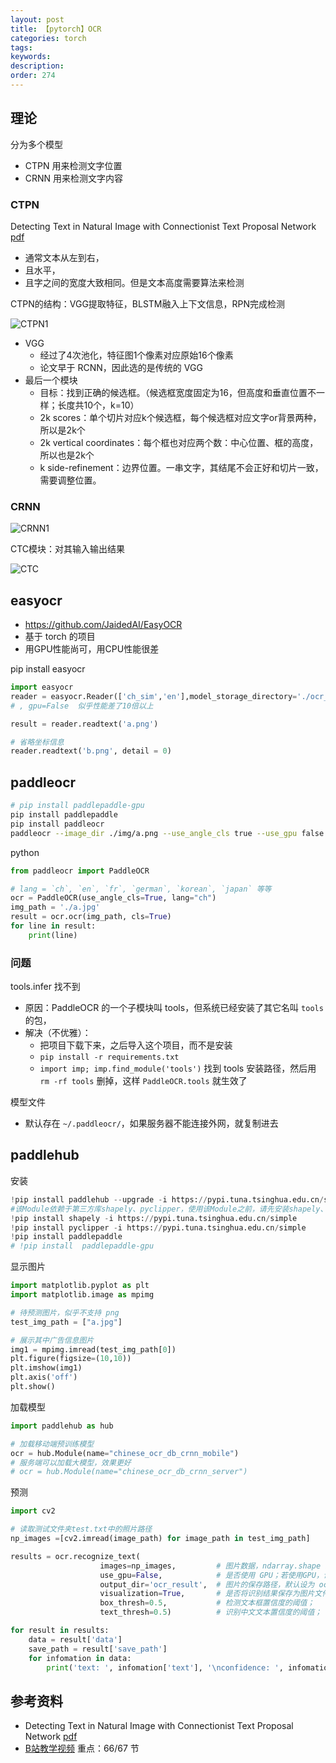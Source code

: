 ```yaml
---
layout: post
title: 【pytorch】OCR
categories: torch
tags: 
keywords:
description:
order: 274
---
```


## 理论

分为多个模型
- CTPN 用来检测文字位置
- CRNN 用来检测文字内容

### CTPN

Detecting Text in Natural Image with Connectionist Text Proposal Network [pdf](https://arxiv.org/pdf/1609.03605.pdf)

- 通常文本从左到右，
- 且水平，
- 且字之间的宽度大致相同。但是文本高度需要算法来检测


CTPN的结构：VGG提取特征，BLSTM融入上下文信息，RPN完成检测

![CTPN1](/pictures_for_blog/nn/ocr/CPTN1.jpg)

- VGG
  - 经过了4次池化，特征图1个像素对应原始16个像素
  - 论文早于 RCNN，因此选的是传统的 VGG
- 最后一个模块
  - 目标：找到正确的候选框。（候选框宽度固定为16，但高度和垂直位置不一样；长度共10个，k=10）
  - 2k scores：单个切片对应k个候选框，每个候选框对应文字or背景两种，所以是2k个
  - 2k vertical coordinates：每个框也对应两个数：中心位置、框的高度，所以也是2k个
  - k side-refinement：边界位置。一串文字，其结尾不会正好和切片一致，需要调整位置。


### CRNN

![CRNN1](/pictures_for_blog/nn/ocr/CRNN1.jpg)


CTC模块：对其输入输出结果

![CTC](/pictures_for_blog/nn/ocr/CTC.jpeg)



## easyocr

- https://github.com/JaidedAI/EasyOCR
- 基于 torch 的项目
- 用GPU性能尚可，用CPU性能很差

pip install easyocr


```py
import easyocr
reader = easyocr.Reader(['ch_sim','en'],model_storage_directory='./ocr_model')
# , gpu=False  似乎性能差了10倍以上

result = reader.readtext('a.png')

# 省略坐标信息
reader.readtext('b.png', detail = 0)

```

## paddleocr


```bash
# pip install paddlepaddle-gpu
pip install paddlepaddle
pip install paddleocr
paddleocr --image_dir ./img/a.png --use_angle_cls true --use_gpu false
```


python
```python
from paddleocr import PaddleOCR

# lang = `ch`, `en`, `fr`, `german`, `korean`, `japan` 等等
ocr = PaddleOCR(use_angle_cls=True, lang="ch")
img_path = './a.jpg'
result = ocr.ocr(img_path, cls=True)
for line in result:
    print(line)
```


### 问题

tools.infer 找不到
- 原因：PaddleOCR 的一个子模块叫 tools，但系统已经安装了其它名叫 `tools` 的包，
- 解决（不优雅）：
    - 把项目下载下来，之后导入这个项目，而不是安装
    - `pip install -r requirements.txt`
    - `import imp; imp.find_module('tools')` 找到 tools 安装路径，然后用 `rm -rf tools` 删掉，这样 `PaddleOCR.tools` 就生效了

模型文件
- 默认存在 `~/.paddleocr/`，如果服务器不能连接外网，就复制进去


## paddlehub


安装
```python
!pip install paddlehub --upgrade -i https://pypi.tuna.tsinghua.edu.cn/simple
#该Module依赖于第三方库shapely、pyclipper，使用该Module之前，请先安装shapely、pyclipper
!pip install shapely -i https://pypi.tuna.tsinghua.edu.cn/simple
!pip install pyclipper -i https://pypi.tuna.tsinghua.edu.cn/simple
!pip install paddlepaddle
# !pip install  paddlepaddle-gpu
```


显示图片
```py
import matplotlib.pyplot as plt
import matplotlib.image as mpimg

# 待预测图片，似乎不支持 png
test_img_path = ["a.jpg"]

# 展示其中广告信息图片
img1 = mpimg.imread(test_img_path[0])
plt.figure(figsize=(10,10))
plt.imshow(img1)
plt.axis('off')
plt.show()
```

加载模型
```py
import paddlehub as hub

# 加载移动端预训练模型
ocr = hub.Module(name="chinese_ocr_db_crnn_mobile")
# 服务端可以加载大模型，效果更好
# ocr = hub.Module(name="chinese_ocr_db_crnn_server")
```

预测
```py
import cv2

# 读取测试文件夹test.txt中的照片路径
np_images =[cv2.imread(image_path) for image_path in test_img_path]

results = ocr.recognize_text(
                    images=np_images,         # 图片数据，ndarray.shape 为 [H, W, C]，BGR格式；
                    use_gpu=False,            # 是否使用 GPU；若使用GPU，请先设置CUDA_VISIBLE_DEVICES环境变量
                    output_dir='ocr_result',  # 图片的保存路径，默认设为 ocr_result；
                    visualization=True,       # 是否将识别结果保存为图片文件；
                    box_thresh=0.5,           # 检测文本框置信度的阈值；
                    text_thresh=0.5)          # 识别中文文本置信度的阈值；

for result in results:
    data = result['data']
    save_path = result['save_path']
    for infomation in data:
        print('text: ', infomation['text'], '\nconfidence: ', infomation['confidence'], '\ntext_box_position: ', infomation['text_box_position'])
```



## 参考资料

- Detecting Text in Natural Image with Connectionist Text Proposal Network [pdf](https://arxiv.org/pdf/1609.03605.pdf)  
- [B站教学视频](https://www.bilibili.com/video/BV1LP4y1F7UQ) 重点：66/67 节
